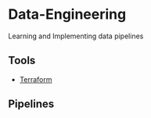 # Data-Engineering

Learning and Implementing data pipelines

## Tools

- [Terraform](/tools/terraform/README.md)


## Pipelines